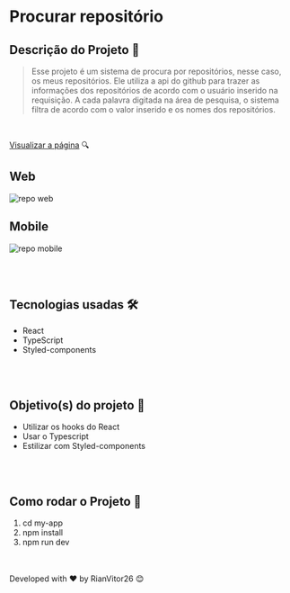 # Procurar repositório

## Descrição do Projeto 📌
>Esse projeto é um sistema de procura por repositórios, nesse caso, os meus repositórios. Ele utiliza a api do github para trazer as informações dos repositórios de acordo com o usuário inserido na requisição. A cada palavra digitada na área de pesquisa, o sistema filtra de acordo com o valor inserido e os nomes dos repositórios.
>
<br>

[Visualizar a página](https://github.com/RianVitor26/Search-Repository-React) 🔍
<br>

## Web
![repo web](https://user-images.githubusercontent.com/77061521/184984422-feca16fd-a566-4661-b09b-6d9b91030643.png)
## Mobile
![repo mobile](https://user-images.githubusercontent.com/77061521/184984497-12c2ac89-db0c-4e9c-8877-7bf565bf6fe6.png)

<br>
<br>


## Tecnologias usadas 🛠 

* React
* TypeScript
* Styled-components

<br>
<br>

## Objetivo(s) do projeto 🎯
- Utilizar os hooks do React
- Usar o Typescript
- Estilizar com Styled-components

<br>
<br>

## Como rodar o Projeto 🔑
1. cd my-app
2. npm install
3. npm run dev
<br>
<br>
Developed with ❤️ by RianVitor26 😊
